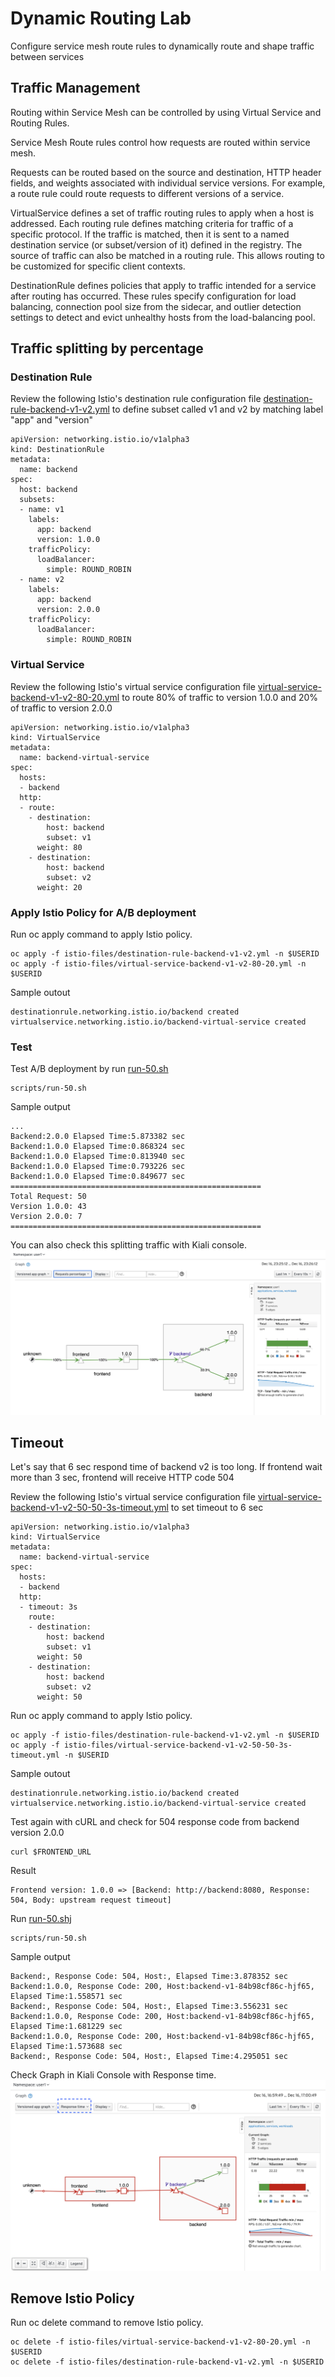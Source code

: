 # Dynamic Routing Lab

Configure service mesh route rules to dynamically route and shape traffic between services


## Traffic Management
Routing within Service Mesh can be controlled by using Virtual Service and Routing Rules.

Service Mesh Route rules control how requests are routed within service mesh.

Requests can be routed based on the source and destination, HTTP header fields, and weights associated with individual service versions. For example, a route rule could route requests to different versions of a service.

VirtualService defines a set of traffic routing rules to apply when a host is addressed. Each routing rule defines matching criteria for traffic of a specific protocol. If the traffic is matched, then it is sent to a named destination service (or subset/version of it) defined in the registry. The source of traffic can also be matched in a routing rule. This allows routing to be customized for specific client contexts.

DestinationRule defines policies that apply to traffic intended for a service after routing has occurred. These rules specify configuration for load balancing, connection pool size from the sidecar, and outlier detection settings to detect and evict unhealthy hosts from the load-balancing pool.

## Traffic splitting by percentage
### Destination Rule
Review the following Istio's destination rule configuration file [destination-rule-backend-v1-v2.yml](../istio-files/destination-rule-backend-v1-v2.yml)  to define subset called v1 and v2 by matching label "app" and "version"

```
apiVersion: networking.istio.io/v1alpha3
kind: DestinationRule
metadata:
  name: backend
spec:
  host: backend
  subsets:
  - name: v1
    labels:
      app: backend
      version: 1.0.0
    trafficPolicy:
      loadBalancer:
        simple: ROUND_ROBIN
  - name: v2
    labels:
      app: backend
      version: 2.0.0
    trafficPolicy:
      loadBalancer:
        simple: ROUND_ROBIN
```
### Virtual Service
Review the following Istio's  virtual service configuration file [virtual-service-backend-v1-v2-80-20.yml](../istio-files/virtual-service-backend-v1-v2-80-20.yml) to route 80% of traffic to version 1.0.0 and 20% of traffic to version 2.0.0

```
apiVersion: networking.istio.io/v1alpha3
kind: VirtualService
metadata:
  name: backend-virtual-service
spec:
  hosts:
  - backend
  http:
  - route:
    - destination:
        host: backend
        subset: v1
      weight: 80
    - destination:
        host: backend
        subset: v2
      weight: 20
```

### Apply Istio Policy for A/B deployment
Run oc apply command to apply Istio policy.

```
oc apply -f istio-files/destination-rule-backend-v1-v2.yml -n $USERID
oc apply -f istio-files/virtual-service-backend-v1-v2-80-20.yml -n $USERID

```

Sample outout
```
destinationrule.networking.istio.io/backend created
virtualservice.networking.istio.io/backend-virtual-service created

```

### Test
Test A/B deployment by run [run-50.sh](../scripts/run-50.sh)
```
scripts/run-50.sh

```

Sample output

```
...
Backend:2.0.0 Elapsed Time:5.873382 sec
Backend:1.0.0 Elapsed Time:0.868324 sec
Backend:1.0.0 Elapsed Time:0.813940 sec
Backend:1.0.0 Elapsed Time:0.793226 sec
Backend:1.0.0 Elapsed Time:0.849677 sec
========================================================
Total Request: 50
Version 1.0.0: 43
Version 2.0.0: 7
========================================================
```
You can also check this splitting traffic with Kiali console.
![Kiali Graph 80-20](../images/kiali-graph-80-20.png)

## Timeout
Let's say that 6 sec respond time of backend v2 is too long. If frontend wait more than 3 sec, frontend will receive HTTP code 504

Review the following Istio's  virtual service configuration file [virtual-service-backend-v1-v2-50-50-3s-timeout.yml](../istio-files/virtual-service-backend-v1-v2-50-50-3s-timeout.yml) to set timeout to 6 sec

```
apiVersion: networking.istio.io/v1alpha3
kind: VirtualService
metadata:
  name: backend-virtual-service
spec:
  hosts:
  - backend
  http:
  - timeout: 3s
    route:
    - destination:
        host: backend
        subset: v1
      weight: 50
    - destination:
        host: backend
        subset: v2
      weight: 50
```

Run oc apply command to apply Istio policy.

```
oc apply -f istio-files/destination-rule-backend-v1-v2.yml -n $USERID
oc apply -f istio-files/virtual-service-backend-v1-v2-50-50-3s-timeout.yml -n $USERID

```

Sample outout
```
destinationrule.networking.istio.io/backend created
virtualservice.networking.istio.io/backend-virtual-service created

```

Test again with cURL and check for 504 response code from backend version 2.0.0
```
curl $FRONTEND_URL
```

Result
```
Frontend version: 1.0.0 => [Backend: http://backend:8080, Response: 504, Body: upstream request timeout]
```

Run [run-50.shj](../scripts/run-50.sh)
```
scripts/run-50.sh
```

Sample output
```
Backend:, Response Code: 504, Host:, Elapsed Time:3.878352 sec
Backend:1.0.0, Response Code: 200, Host:backend-v1-84b98cf86c-hjf65, Elapsed Time:1.558571 sec
Backend:, Response Code: 504, Host:, Elapsed Time:3.556231 sec
Backend:1.0.0, Response Code: 200, Host:backend-v1-84b98cf86c-hjf65, Elapsed Time:1.681229 sec
Backend:1.0.0, Response Code: 200, Host:backend-v1-84b98cf86c-hjf65, Elapsed Time:1.573688 sec
Backend:, Response Code: 504, Host:, Elapsed Time:4.295051 sec
```

Check Graph in Kiali Console with Response time.
![](../images/kiali-graph-timeout.png)

## Remove Istio Policy
Run oc delete command to remove Istio policy.

```
oc delete -f istio-files/virtual-service-backend-v1-v2-80-20.yml -n $USERID
oc delete -f istio-files/destination-rule-backend-v1-v2.yml -n $USERID

```

<!-- ## Traffic splitting by HTTP header
### Virtual Service
Review the following Istio's  virtual service configuration file (...) to route 80% of traffic to version 1.0.0 and 20% of traffic to version 2.0.0
```
apiVersion: networking.istio.io/v1alpha3
kind: VirtualService
metadata:
  name: backend-virtual-service
spec:
  hosts:
  - backend
  http:
  - match:
    - headers:
        baggage-user-agent:
          regex: .*Firefox.*
    route:
    - destination:
        host: backend
        subset: v1
  - route:
    - destination:
        host: backend
        subset: v2
```

### Apply Istio Policy for A/B deployment
Run oc apply command to apply Istio policy.

```
oc apply -f istio-files/a-b-destination-rules.yml -n $USERID
oc apply -f istio-files/virtual-service-firefox-backend-v1.yml -n $USERID

```

Sample outout
```
destinationrule.networking.istio.io/backend created
virtualservice.networking.istio.io/backend-virtual-service created

```
### Test
Test cURL with User-Agent is set to Firefox
```
curl -H "User-Agent:Firefox" $FRONTEND_URL

``` -->

<!-- export GATEWAY_URL=$(oc -n $USERID-istio-system get route istio-ingressgateway -o jsonpath='{.spec.host}') -->